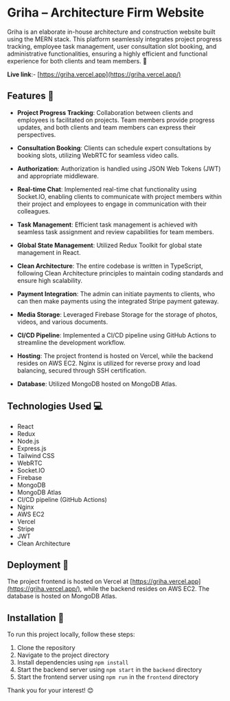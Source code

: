 # Griha – Architecture Firm Website

Griha is an elaborate in-house architecture and construction website built using the MERN stack. This platform seamlessly integrates project progress tracking, employee task management, user consultation slot booking, and administrative functionalities, ensuring a highly efficient and functional experience for both clients and team members. 🚀

**Live link**:- [https://griha.vercel.app](https://griha.vercel.app/)

## Features 🌟

- **Project Progress Tracking**: Collaboration between clients and employees is facilitated on projects. Team members provide progress updates, and both clients and team members can express their perspectives.

- **Consultation Booking**: Clients can schedule expert consultations by booking slots, utilizing WebRTC for seamless video calls.
- **Authorization**: Authorization is handled using JSON Web Tokens (JWT) and appropriate middleware.

- **Real-time Chat**: Implemented real-time chat functionality using Socket.IO, enabling clients to communicate with project members within their project and employees to engage in communication with their colleagues.

- **Task Management**: Efficient task management is achieved with seamless task assignment and review capabilities for team members.

- **Global State Management**: Utilized Redux Toolkit for global state management in React.

- **Clean Architecture**: The entire codebase is written in TypeScript, following Clean Architecture principles to maintain coding standards and ensure high scalability.

- **Payment Integration**: The admin can initiate payments to clients, who can then make payments using the integrated Stripe payment gateway.

- **Media Storage**: Leveraged Firebase Storage for the storage of photos, videos, and various documents.

- **CI/CD Pipeline**: Implemented a CI/CD pipeline using GitHub Actions to streamline the development workflow.

- **Hosting**: The project frontend is hosted on Vercel, while the backend resides on AWS EC2. Nginx is utilized for reverse proxy and load balancing, secured through SSH certification.

- **Database**: Utilized MongoDB hosted on MongoDB Atlas.

## Technologies Used 💻

- React
- Redux
- Node.js
- Express.js
- Tailwind CSS
- WebRTC
- Socket.IO
- Firebase
- MongoDB
- MongoDB Atlas
- CI/CD pipeline (GitHub Actions)
- Nginx
- AWS EC2
- Vercel
- Stripe
- JWT
- Clean Architecture

## Deployment 🚀

The project frontend is hosted on Vercel at [https://griha.vercel.app](https://griha.vercel.app/), while the backend resides on AWS EC2. The database is hosted on MongoDB Atlas.

## Installation 🔧

To run this project locally, follow these steps:

1. Clone the repository
2. Navigate to the project directory
3. Install dependencies using `npm install`
4. Start the backend server using `npm start` in the `backend` directory
5. Start the frontend server using `npm run` in the `frontend` directory

Thank you for your interest! 😊

